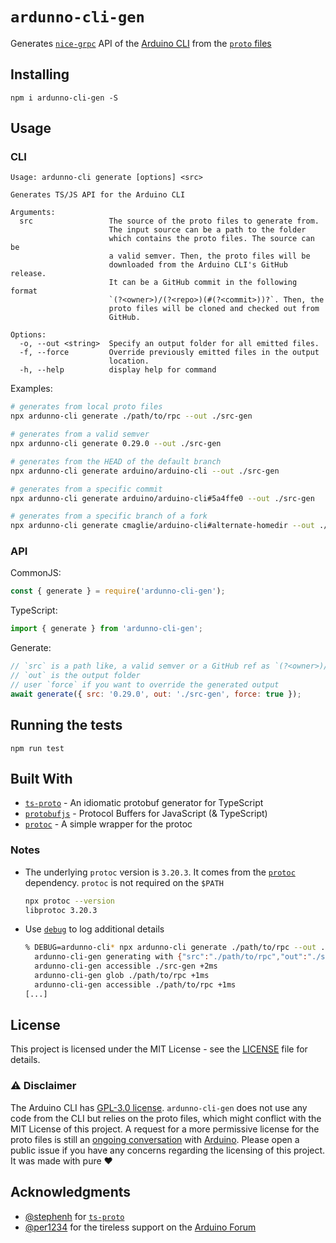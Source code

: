 # `ardunno-cli-gen`

Generates [`nice-grpc`](https://github.com/deeplay-io/nice-grpc) API of the [Arduino CLI](https://github.com/arduino/arduino-cli) from the [`proto` files](https://github.com/arduino/arduino-cli/tree/master/rpc)

## Installing

```
npm i ardunno-cli-gen -S
```

## Usage

### CLI

```
Usage: ardunno-cli generate [options] <src>

Generates TS/JS API for the Arduino CLI

Arguments:
  src                 The source of the proto files to generate from.
                      The input source can be a path to the folder
                      which contains the proto files. The source can be
                      a valid semver. Then, the proto files will be
                      downloaded from the Arduino CLI's GitHub release.
                      It can be a GitHub commit in the following format
                      `(?<owner>)/(?<repo>)(#(?<commit>))?`. Then, the
                      proto files will be cloned and checked out from
                      GitHub.

Options:
  -o, --out <string>  Specify an output folder for all emitted files.
  -f, --force         Override previously emitted files in the output
                      location.
  -h, --help          display help for command
```

Examples:

```sh
# generates from local proto files
npx ardunno-cli generate ./path/to/rpc --out ./src-gen
```

```sh
# generates from a valid semver
npx ardunno-cli generate 0.29.0 --out ./src-gen
```

```sh
# generates from the HEAD of the default branch
npx ardunno-cli generate arduino/arduino-cli --out ./src-gen
```

```sh
# generates from a specific commit
npx ardunno-cli generate arduino/arduino-cli#5a4ffe0 --out ./src-gen
```

```sh
# generates from a specific branch of a fork
npx ardunno-cli generate cmaglie/arduino-cli#alternate-homedir --out ./src-gen
```

### API

CommonJS:

```js
const { generate } = require('ardunno-cli-gen');
```

TypeScript:

```ts
import { generate } from 'ardunno-cli-gen';
```

Generate:

```js
// `src` is a path like, a valid semver or a GitHub ref as `(?<owner>)/(?<repo>)(#(?<commit>))?`
// `out` is the output folder
// user `force` if you want to override the generated output
await generate({ src: '0.29.0', out: './src-gen', force: true });
```

## Running the tests

```
npm run test
```

## Built With

-   [`ts-proto`](https://github.com/stephenh/ts-proto) - An idiomatic protobuf generator for TypeScript
-   [`protobufjs`](https://github.com/protobufjs/protobuf.js) - Protocol Buffers for JavaScript (& TypeScript)
-   [`protoc`](https://github.com/YePpHa/node-protoc) - A simple wrapper for the protoc

### Notes

-   The underlying `protoc` version is `3.20.3`. It comes from the [`protoc`](https://www.npmjs.com/package/protoc) dependency. `protoc` is not required on the `$PATH`

    ```sh
    npx protoc --version
    libprotoc 3.20.3
    ```

-   Use [`debug`](https://www.npmjs.com/package/debug) to log additional details

    ```sh
    % DEBUG=ardunno-cli* npx ardunno-cli generate ./path/to/rpc --out ./src-gen
      ardunno-cli-gen generating with {"src":"./path/to/rpc","out":"./src-gen","force":false} +0ms
      ardunno-cli-gen accessible ./src-gen +2ms
      ardunno-cli-gen glob ./path/to/rpc +1ms
      ardunno-cli-gen accessible ./path/to/rpc +1ms
    [...]
    ```

## License

This project is licensed under the MIT License - see the [LICENSE](LICENSE) file for details.

### ⚠️ Disclaimer

The Arduino CLI has [GPL-3.0 license](https://github.com/arduino/arduino-cli/blob/master/LICENSE.txt). `ardunno-cli-gen` does not use any code from the CLI but relies on the proto files, which might conflict with the MIT License of this project. A request for a more permissive license for the proto files is still an [ongoing conversation](https://github.com/arduino/arduino-cli/issues/1957) with [Arduino](https://www.arduino.cc/). Please open a public issue if you have any concerns regarding the licensing of this project. It was made with pure ❤️

## Acknowledgments

-   [@stephenh](https://github.com/stephenh) for [`ts-proto`](https://github.com/stephenh/ts-proto/)
-   [@per1234](https://github.com/per1234) for the tireless support on the [Arduino Forum](https://forum.arduino.cc/)
